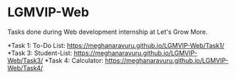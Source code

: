 # LGMVIP-Web
Tasks done during Web development internship at Let's Grow More.

*Task 1: To-Do List: https://meghanaravuru.github.io/LGMVIP-Web/Task1/
*Task 3: Student-List: https://meghanaravuru.github.io/LGMVIP-Web/Task3/
*Task 4: Calculator: https://meghanaravuru.github.io/LGMVIP-Web/Task4/
